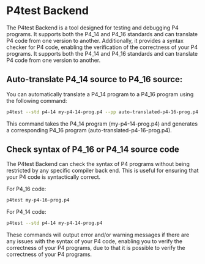 <!--!
\page p4test_backend P4test Backend                                                               
-->
<!-- 
Documentation Inclusion:
This README is integrated as a standalone page in the P4 compiler documentation.

Refer to the full page here: [P4test Backend](https://p4lang.github.io/p4c/p4test_backend.html)
-->
<!--!
\internal
-->
# P4test Backend
<!--!
\endinternal
-->

<!--!
[TOC]
-->
The P4test Backend is a tool designed for testing and debugging P4
programs. It supports both the P4_14 and P4_16 standards and can
translate P4 code from one version to another. Additionally, it
provides a syntax checker for P4 code, enabling the verification of 
the correctness of your P4 programs. It supports both the P4_14 and 
P4_16 standards and can translate P4 code from one version to another.

## Auto-translate P4_14 source to P4_16 source:
You can automatically translate a P4_14 program to a P4_16 program
using the following command:
```bash
p4test --std p4-14 my-p4-14-prog.p4 --pp auto-translated-p4-16-prog.p4
```

This command takes the P4_14 program (my-p4-14-prog.p4) and generates
a corresponding P4_16 program (auto-translated-p4-16-prog.p4).


## Check syntax of P4_16 or P4_14 source code
The P4test Backend can check the syntax of P4 programs without being
restricted by any specific compiler back end. This is useful for
ensuring that your P4 code is syntactically correct.

For P4_16 code: 
```bash
p4test my-p4-16-prog.p4
```

For P4_14 code: 
```bash
p4test --std p4-14 my-p4-14-prog.p4
```

These commands will output error and/or warning messages if there 
are any issues with the syntax of your P4 code, enabling you to
verify the correctness of your P4 programs, due to that it is 
possible to verify the correctness of your P4 programs.
